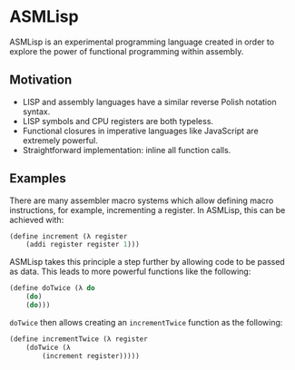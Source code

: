 # ASMLisp
ASMLisp is an experimental programming language created in order to explore the power of functional programming within assembly.

## Motivation
- LISP and assembly languages have a similar reverse Polish notation syntax.
- LISP symbols and CPU registers are both typeless.
- Functional closures in imperative languages like JavaScript are extremely powerful.
- Straightforward implementation: inline all function calls.


## Examples
There are many assembler macro systems which allow defining macro instructions, for example, incrementing a register. In ASMLisp, this can be achieved with:
```lisp
(define increment (λ register
    (addi register register 1)))
```

ASMLisp takes this principle a step further by allowing code to be passed as data. This leads to more powerful functions like the following:
```lisp
(define doTwice (λ do
    (do)
    (do)))
```

`doTwice` then allows creating an `incrementTwice` function as the following:
```lisp
(define incrementTwice (λ register
    (doTwice (λ
        (increment register)))))
```
